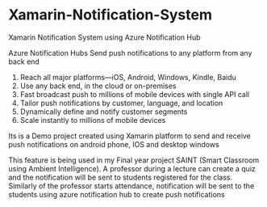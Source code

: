 # Xamarin-Notification-System
Xamarin Notification System using Azure Notification Hub

Azure Notification Hubs
Send push notifications to any platform from any back end

1) Reach all major platforms—iOS, Android, Windows, Kindle, Baidu
2) Use any back end, in the cloud or on-premises
3) Fast broadcast push to millions of mobile devices with single API call
4) Tailor push notifications by customer, language, and location
5) Dynamically define and notify customer segments
6) Scale instantly to millions of mobile devices

Its is a Demo project created using Xamarin platform to send and receive push notifications on android phone, IOS and desktop windows 

This feature is being used in my Final year project SAINT (Smart Classroom using Ambient Intelligence). A professor during a lecture can create 
a quiz and the notification will be sent to students registered for the class. Similarly of the professor starts attendance, 
notification will be sent to the students using azure notification hub to create push notifications
